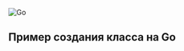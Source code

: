![Go](https://github.com/AlexanderOkhrimenko/classIncrementor/workflows/Go/badge.svg)

## Пример создания класса на Go 
